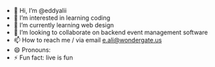 - 👋 Hi, I’m @eddyalii
- 👀 I’m interested in learning coding 
- 🌱 I’m currently learning web design 
- 💞️ I’m looking to collaborate on backend event management software
- 📫 How to reach me / via email e.ali@wondergate.us
- 😄 Pronouns: 
- ⚡ Fun fact: live is fun 

<!---
eddyalii/eddyalii is a ✨ special ✨ repository because its `README.md` (this file) appears on your GitHub profile.
You can click the Preview link to take a look at your changes.
--->
